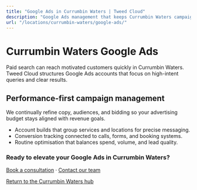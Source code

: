 ```yaml
---
title: "Google Ads in Currumbin Waters | Tweed Cloud"
description: "Google Ads management that keeps Currumbin Waters campaigns efficient and measurable."
url: "/locations/currumbin-waters/google-ads/"
---
```


# Currumbin Waters Google Ads

Paid search can reach motivated customers quickly in Currumbin Waters. Tweed Cloud structures Google Ads accounts that focus on high-intent queries and clear results.

## Performance-first campaign management

We continually refine copy, audiences, and bidding so your advertising budget stays aligned with revenue goals.

- Account builds that group services and locations for precise messaging.
- Conversion tracking connected to calls, forms, and booking systems.
- Routine optimisation that balances spend, volume, and lead quality.

### Ready to elevate your Google Ads in Currumbin Waters?

[Book a consultation](/consultation/) · [Contact our team](/contact/)

[Return to the Currumbin Waters hub](/locations/currumbin-waters/)
